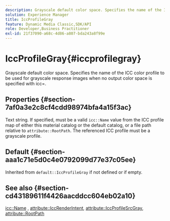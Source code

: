 ```yaml
---
description: Grayscale default color space. Specifies the name of the ICC color profile to be used for grayscale response images when no output color space is specified with icc=.
solution: Experience Manager
title: IccProfileGray
feature: Dynamic Media Classic,SDK/API
role: Developer,Business Practitioner
exl-id: 21f37090-a68c-4d86-a807-bda243a8f99e
---
```

# IccProfileGray{#iccprofilegray}

Grayscale default color space. Specifies the name of the ICC color profile to be used for grayscale response images when no output color space is specified with icc=.

## Properties {#section-7af0a3e2c8cf4cdd98974bfa4a15f3ac}

Text string. If specified, must be a valid `icc::Name` value from the ICC profile map of either this material catalog or the default catalog, or a file path relative to `attribute::RootPath`. The referenced ICC profile must be a grayscale profile.

## Default {#section-aaa1c71e5d0c4e0792099d77e37c05ee}

Inherited from `default::IccProfileGray` if not defined or if empty.

## See also {#section-cd43189611f4426aacddcc604eb02a10}

[icc::Name](../../../../../ir-api/material-cat/image-rendering-api-ref/c-ir-material-catalog/c-ir-icc-profile-map-reference/r-ir-name-icc.md#reference-7a293ede360e433782575f8f6a562ac2) , [attribute::IccRenderIntent](../../../../../ir-api/material-cat/image-rendering-api-ref/c-ir-material-catalog/c-ir-attributes-reference/r-ir-iccrenderintent.md#reference-3b80b7a4c25545a593c5076f318b5c40), [attribute::IccProfileSrcGray](../../../../../ir-api/material-cat/image-rendering-api-ref/c-ir-material-catalog/c-ir-attributes-reference/r-ir-iccprofilesrcgray.md#reference-a2abcd4aa5864738bbea8f55706deaf2), [attribute::RootPath](../../../../../ir-api/material-cat/image-rendering-api-ref/c-ir-material-catalog/c-ir-attributes-reference/r-ir-rootpath.md#reference-a4d7c96b62e14fcbad1740c702f160f3)
